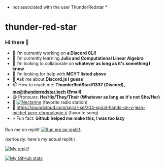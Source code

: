 * not associated with the user ThunderRedstar *

# thunder-red-star

### Hi there 👋

- 🔭 I’m currently working on **a Discord CLI!**
- 🌱 I’m currently learning **Julia and Computational Linear Algebra**
- 👯 I’m looking to collaborate on **whatever as long as it's something I know**
- 🤔 I’m looking for help with **MCYT listed above**
- 💬 Ask me about **Discord.js I guess**
- 📫 How to reach me: **ThunderRedStar#1337 (Discord), me@thunderredstar.tech (Email)**
- 😄 Pronouns: **He/His/They/Their (Whatever as long as it's not She/Her)**
- 🎵 [![Nectarine](https://www.scenestream.net/static/emoticons/support-our-fruits.gif)](https://www.scenestream.net/demovibes/) (favorite radio station)
- 🎵 https://soundcloud.com/spiral-se/z04-spiral-hands-on-v-jean-michel-jarre-chronologie-ii (favorite song)
- ⚡ Fun fact: **Github helped me make this, I was too lazy**

Run me on replit!
[![Run me on replit!](https://replit.com/badge/github/thunder-red-star/thunder-red-star)](https://repl.it/github/thunder-red-star/thunder-red-star).

(seriously. here's my actual replit:)

[![My replit!](https://upload.wikimedia.org/wikipedia/commons/thumb/b/b2/Repl.it_logo.svg/220px-Repl.it_logo.svg.png)](https://replit.com/@WilliamVongphan)

[![My GitHub stats](https://github-readme-stats.vercel.app/api?username=thunder-red-star&show_icons=true&theme=radical)](https://github.com/WilliamVong)
